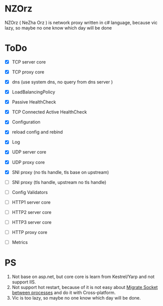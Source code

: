 # NZOrz
NZOrz ( NeZha Orz ) is network proxy written in c# language, because vic lazy, so maybe no one know which day will be done


# ToDo

- [X] TCP server core
- [X] TCP proxy core
- [X] dns (use system dns, no query from dns server )
- [X] LoadBalancingPolicy
- [X] Passive HealthCheck
- [X] TCP Connected Active HealthCheck
- [X] Configuration 
- [X] reload config and rebind
- [X] Log
- [X] UDP server core
- [X] UDP proxy core
- [X] SNI proxy (no tls handle, tls base on upstream)
- [ ] SNI proxy (tls handle, upstream no tls handle)
- [ ] Config Validators
- [ ] HTTP1 server core
- [ ] HTTP2 server core
- [ ] HTTP3 server core
- [ ] HTTP proxy core
- [ ] Metrics


# PS

1. Not base on asp.net, but core core is learn from Kestrel/Yarp and not support IIS.
2. Not support hot restart, because of it is not easy about [Migrate Socket between processes](https://github.com/dotnet/runtime/issues/48637) and do it with Cross-platform.
3. Vic is too lazy, so maybe no one know which day will be done.
